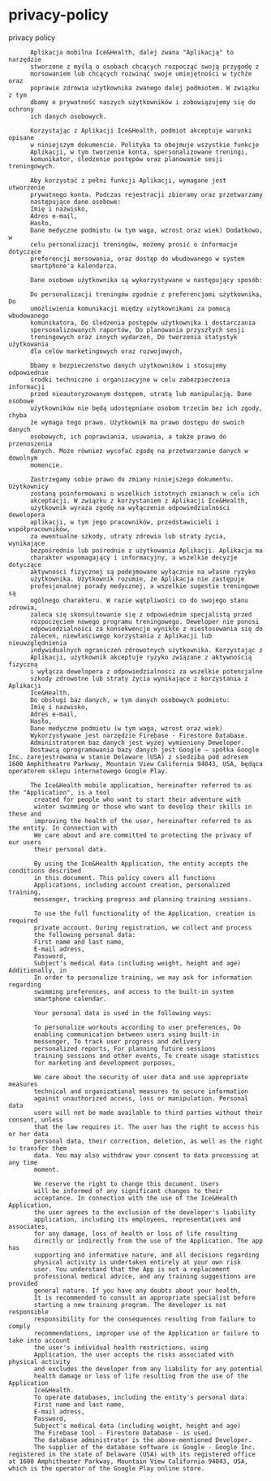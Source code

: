 # privacy-policy
privacy policy


          Aplikacja mobilna Ice&Health, dalej zwana "Aplikacją" to narzędzie
          stworzone z myślą o osobach chcących rozpocząć swoją przygodę z
          morsowaniem lub chcących rozwinąć swoje umiejętności w tychże oraz
          poprawie zdrowia użytkownika zwanego dalej podmiotem. W związku z tym
          dbamy o prywatność naszych użytkowników i zobowiązujemy się do ochrony
          ich danych osobowych.

          Korzystając z Aplikacji Ice&Health, podmiot akceptuje warunki opisane
          w niniejszym dokumencie. Polityka ta obejmuje wszystkie funkcje
          Aplikacji, w tym tworzenie konta, spersonalizowane treningi,
          komunikator, śledzenie postępów oraz planowanie sesji treningowych.

          Aby korzystać z pełni funkcji Aplikacji, wymagane jest utworzenie
          prywatnego konta. Podczas rejestracji zbieramy oraz przetwarzamy
          następujące dane osobowe: 
          Imię i nazwisko,
          Adres e-mail,
          Hasło,
          Dane medyczne podmiotu (w tym waga, wzrost oraz wiek) Dodatkowo, w
          celu personalizacji treningów, możemy prosić o informacje dotyczące
          preferencji morsowania, oraz dostęp do wbudowanego w system
          smartphone'a kalendarza.

          Dane osobowe użytkownika są wykorzystywane w następujący sposób:

          Do personalizacji treningów zgodnie z preferencjami użytkownika, Do
          umożliwienia komunikacji między użytkownikami za pomocą wbudowanego
          komunikatora, Do śledzenia postępów użytkownika i dostarczania
          spersonalizowanych raportów, Do planowania przyszłych sesji
          treningowych oraz innych wydarzeń, Do tworzenia statystyk użytkowania
          dla celów marketingowych oraz rozwojowych,

          Dbamy o bezpieczeństwo danych użytkowników i stosujemy odpowiednie
          środki techniczne i organizacyjne w celu zabezpieczenia informacji
          przed nieautoryzowanym dostępem, utratą lub manipulacją. Dane osobowe
          użytkowników nie będą udostępniane osobom trzecim bez ich zgody, chyba
          że wymaga tego prawo. Użytkownik ma prawo dostępu do swoich danych
          osobowych, ich poprawiania, usuwania, a także prawo do przenoszenia
          danych. Może również wycofać zgodę na przetwarzanie danych w dowolnym
          momencie.

          Zastrzegamy sobie prawo do zmiany niniejszego dokumentu. Użytkownicy
          zostaną poinformowani o wszelkich istotnych zmianach w celu ich
          akceptacji. W związku z korzystaniem z Aplikacji Ice&Health,
          użytkownik wyraża zgodę na wyłączenie odpowiedzialności dewelopera
          aplikacji, w tym jego pracowników, przedstawicieli i współpracowników,
          za ewentualne szkody, utraty zdrowia lub straty życia, wynikające
          bezpośrednio lub pośrednio z użytkowania Aplikacji. Aplikacja ma
          charakter wspomagający i informacyjny, a wszelkie decyzje dotyczące
          aktywności fizycznej są podejmowane wyłącznie na własne ryzyko
          użytkownika. Użytkownik rozumie, że Aplikacja nie zastępuje
          profesjonalnej porady medycznej, a wszelkie sugestie treningowe są
          ogólnego charakteru. W razie wątpliwości co do swojego stanu zdrowia,
          zaleca się skonsultowanie się z odpowiednim specjalistą przed
          rozpoczęciem nowego programu treningowego. Deweloper nie ponosi
          odpowiedzialności za konsekwencje wynikłe z niestosowania się do
          zaleceń, niewłaściwego korzystania z Aplikacji lub nieuwzględnienia
          indywidualnych ograniczeń zdrowotnych użytkownika. Korzystając z
          Aplikacji, użytkownik akceptuje ryzyko związane z aktywnością fizyczną
          i wyłącza dewelopera z odpowiedzialności za wszelkie potencjalne
          szkody zdrowotne lub straty życia wynikające z korzystania z Aplikacji
          Ice&Health. 
          Do obsługi baz danych, w tym danych osobowych podmiotu: 
          Imię i nazwisko,
          Adres e-mail,
          Hasło,
          Dane medyczne podmiotu (w tym waga, wzrost oraz wiek) 
          Wykorzystywane jest narzędzie Firebase - Firestore Database.
          Administratorem baz danych jest wyżej wymieniony Deweloper.
          Dostawcą oprogramowania bazy danych jest Google – spółka Google Inc. zarejestrowana w stanie Delaware (USA) z siedzibą pod adresem 1600 Amphitheatre Parkway, Mountain View California 94043, USA, będąca operatorem sklepu internetowego Google Play.

          The Ice&Health mobile application, hereinafter referred to as the "Application", is a tool
           created for people who want to start their adventure with
           winter swimming or those who want to develop their skills in these and
           improving the health of the user, hereinafter referred to as the entity. In connection with
           We care about and are committed to protecting the privacy of our users
           their personal data.

           By using the Ice&Health Application, the entity accepts the conditions described
           in this document. This policy covers all functions
           Applications, including account creation, personalized training,
           messenger, tracking progress and planning training sessions.

           To use the full functionality of the Application, creation is required
           private account. During registration, we collect and process
           the following personal data:
           First name and last name,
           E-mail adress,
           Password,
           Subject's medical data (including weight, height and age) Additionally, in
           In order to personalize training, we may ask for information regarding
           swimming preferences, and access to the built-in system
           smartphone calendar.

           Your personal data is used in the following ways:

           To personalize workouts according to user preferences, Do
           enabling communication between users using built-in
           messenger, To track user progress and delivery
           personalized reports, For planning future sessions
           training sessions and other events, To create usage statistics
           for marketing and development purposes,

           We care about the security of user data and use appropriate measures
           technical and organizational measures to secure information
           against unauthorized access, loss or manipulation. Personal data
           users will not be made available to third parties without their consent, unless
           that the law requires it. The user has the right to access his or her data
           personal data, their correction, deletion, as well as the right to transfer them
           data. You may also withdraw your consent to data processing at any time
           moment.

           We reserve the right to change this document. Users
           will be informed of any significant changes to their
           acceptance. In connection with the use of the Ice&Health Application,
           the user agrees to the exclusion of the developer's liability
           application, including its employees, representatives and associates,
           for any damage, loss of health or loss of life resulting
           directly or indirectly from the use of the Application. The app has
           supporting and informative nature, and all decisions regarding
           physical activity is undertaken entirely at your own risk
           user. You understand that the App is not a replacement
           professional medical advice, and any training suggestions are provided
           general nature. If you have any doubts about your health,
           It is recommended to consult an appropriate specialist before
           starting a new training program. The developer is not responsible
           responsibility for the consequences resulting from failure to comply
           recommendations, improper use of the Application or failure to take into account
           the user's individual health restrictions. using
           Application, the user accepts the risks associated with physical activity
           and excludes the developer from any liability for any potential
           health damage or loss of life resulting from the use of the Application
           Ice&Health.
           To operate databases, including the entity's personal data:
           First name and last name,
           E-mail adress,
           Password,
           Subject's medical data (including weight, height and age)
           The Firebase tool - Firestore Database - is used.
           The database administrator is the above-mentioned Developer.
           The supplier of the database software is Google - Google Inc. registered in the state of Delaware (USA) with its registered office at 1600 Amphitheater Parkway, Mountain View California 94043, USA, which is the operator of the Google Play online store.
